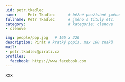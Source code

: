 ```yaml
---
uid: petr.tkadlec
name:     Petr Tkadlec  	# běžně používáné jméno
fullname: Petr Tkadlec  	# jméno s tituly etc.
category:                   # kategorie: clenove
- clenove

img: people/ppp.jpg   # 165 x 220
description: Pirát # kratký popis, max 160 znaků
mail:
- petr.tkadlec@pirati.cz
profiles:
  facebook: https://www.facebook.com
---
```


xxx
